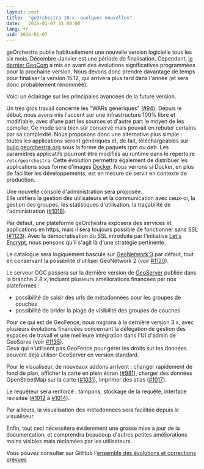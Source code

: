 ```yaml
---
layout: post
title:  "geOrchestra 16.x, quelques nouvelles"
date:   2016-01-07 11:00:00
lang: fr
uid: 2016-01-07
---
```


geOrchestra publie habituellement une nouvelle version logicielle tous les six mois. Décembre-Janvier est une période de finalisation. Cependant, [le dernier GeoCom](/blog/2015/07/01/geocom2015-compte-rendu/) a mis en avant des évolutions significatives programmées pour la prochaine version. Nous devons donc prendre davantage de temps pour finaliser la version 15.12, qui arrivera plus tard dans l'année (et sera donc probablement renommée).

Voici un éclairage sur les principales avancées de la future version.

<!--more-->

Un très gros travail concerne les "WARs génériques" ([#94](https://github.com/georchestra/georchestra/issues/94)). Depuis le début, nous avons mis l'accent sur une infrastructure 100% libre et modifiable, avec d'une part les sources et d'autre part le moyen de les compiler. Ce mode sera bien sûr conservé mais pouvait en rebuter certains par sa complexité. Nous proposons donc une alternative plus simple : toutes les applications seront génériques et, de fait, téléchargeables sur [build.georchestra.org](http://build.georchestra.org/) sous la forme de paquets rpm ou deb. Les paramètres applicatifs pourront être modifiés au runtime dans le répertoire ```/etc/georchestra```.
Cette évolution permettra également de distribuer les applications sous forme d'images [Docker](http://www.docker.com/). Nous verrons si Docker, en plus de faciliter les développements, est en mesure de servir en contexte de production.

Une nouvelle console d'administration sera proposée.  
Elle unifiera la gestion des utilisateurs et la communication avec ceux-ci, la gestion des groupes, les statistiques d'utilisation, la traçabilité de l'administration ([#1018](https://github.com/georchestra/georchestra/issues/1018)).

Par défaut, une plateforme geOrchestra exposera des services et applications en https, mais il sera toujours possible de fonctionner sans SSL ([#1123](https://github.com/georchestra/georchestra/issues/1123)). Avec la démocratisation du SSL introduite par l'initiative [Let's Encrypt](https://letsencrypt.org/), nous pensons qu'il s'agit là d'une stratégie pertinente.

Le catalogue sera logiquement basculé sur [GeoNetwork 3](http://geonetwork-opensource.org/) par défaut, tout en conservant la possibilité d'utiliser GeoNetwork 2 (voir [#1120](https://github.com/georchestra/georchestra/issues/1120)).

Le serveur OGC passera sur la dernière version de [GeoServer](http://geoserver.org) publiée dans la branche 2.8.x, incluant plusieurs améliorations financées par nos plateformes :

 * possibilité de saisir des urls de métadonnées pour les groupes de couches
 * possibilité de brider la plage de visibilité des groupes de couches

Pour ce qui est de GeoFence, nous migrons à la dernière version 3.x, avec plusieurs évolutions financées concernant la délégation de gestion des espaces de travail et une meilleure intégration dans l'UI d'admin de GeoServe (voir [#1135](https://github.com/georchestra/georchestra/issues/1135#issuecomment-166624349)).  
Ceux qui n'utilisent pas GeoFence pour gérer les droits sur les données peuvent déjà utiliser GeoServer en version standard.

Pour le visualiseur, de nouveaux addons arrivent : changer rapidement de fond de plan, afficher la carte en plein écran ([#981](https://github.com/georchestra/georchestra/issues/981)), charger des données OpenStreetMap sur la carte ([#1031](https://github.com/georchestra/georchestra/issues/1031)), imprimer des atlas ([#1017](https://github.com/georchestra/georchestra/issues/1017)). 

Le requêteur sera renforcé : tampons, stockage de la requête, interface revisitée ([#1012](https://github.com/georchestra/georchestra/issues/1012) à [#1014](https://github.com/georchestra/georchestra/issues/1014)).

Par ailleurs, la visualisation des métadonnées sera facilitée depuis le visualiseur.

Enfin, tout ceci nécessitera évidemment une grosse mise à jour de la documentation, et comprendra beaucoup d'autres petites améliorations moins visibles mais réclamées par les utilisateurs.

Vous pouvez consulter sur GitHub l'[ensemble des évolutions et corrections prévues](https://github.com/georchestra/georchestra/issues?q=is%3Aissue+milestone%3A15.12)
